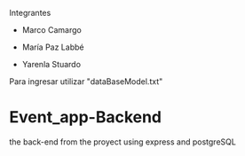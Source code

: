 Integrantes 

- Marco Camargo

- María Paz Labbé

- Yarenla Stuardo

Para ingresar utilizar "dataBaseModel.txt"

# Event_app-Backend
the back-end from the proyect using express and postgreSQL
